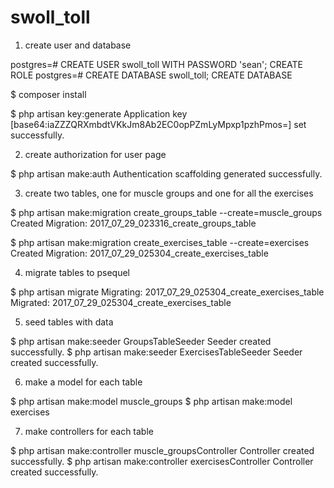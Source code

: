 # swoll_toll

1. create user and database

postgres=# CREATE USER swoll_toll WITH PASSWORD 'sean';
CREATE ROLE
postgres=# CREATE DATABASE swoll_toll;
CREATE DATABASE

$ composer install

$ php artisan key:generate
Application key [base64:iaZZZQRXmbdtVKkJm8Ab2EC0opPZmLyMpxp1pzhPmos=] set successfully.

2. create authorization for user page

$ php artisan make:auth
Authentication scaffolding generated successfully.

3. create two tables, one for muscle groups and one for all the exercises

$ php artisan make:migration create_groups_table --create=muscle_groups
Created Migration: 2017_07_29_023316_create_groups_table

$ php artisan make:migration create_exercises_table --create=exercises
Created Migration: 2017_07_29_025304_create_exercises_table

4. migrate tables to psequel

$ php artisan migrate
Migrating: 2017_07_29_025304_create_exercises_table
Migrated:  2017_07_29_025304_create_exercises_table

5. seed tables with data

$ php artisan make:seeder GroupsTableSeeder
Seeder created successfully.
$ php artisan make:seeder ExercisesTableSeeder
Seeder created successfully.

6. make a model for each table

$ php artisan make:model muscle_groups
$ php artisan make:model exercises

7. make controllers for each table

$ php artisan make:controller muscle_groupsController
Controller created successfully.
$ php artisan make:controller exercisesController
Controller created successfully.



